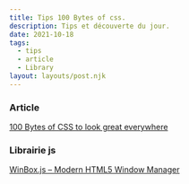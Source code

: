 ```yaml
---
title: Tips 100 Bytes of css.
description: Tips et découverte du jour.
date: 2021-10-18
tags:
  - tips
  - article
  - Library
layout: layouts/post.njk
---
```

### Article
[100 Bytes of CSS to look great everywhere](https://www.swyx.io/css-100-bytes/)

### Librairie js
[WinBox.js – Modern HTML5 Window Manager](https://nextapps-de.github.io/winbox/)

